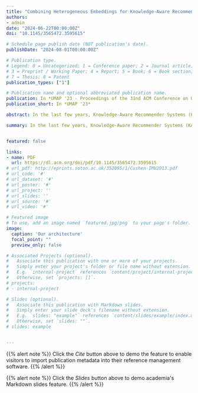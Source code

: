 ```yaml
---
title: "Combining Heterogeneous Embeddings for Knowledge-Aware Recommendation Models"
authors:
- admin
date: "2024-06-22T00:00:00Z"
doi: "10.1145/3565472.3595615"

# Schedule page publish date (NOT publication's date).
publishDate: "2024-08-01T00:00:00Z"

# Publication type.
# Legend: 0 = Uncategorized; 1 = Conference paper; 2 = Journal article;
# 3 = Preprint / Working Paper; 4 = Report; 5 = Book; 6 = Book section;
# 7 = Thesis; 8 = Patent
publication_types: ["1"]

# Publication name and optional abbreviated publication name.
publication: In *UMAP '23 - Proceedings of the 31nd ACM Conference on User Modeling, Adaptation and Personalization*
publication_short: In *UMAP '23*

abstract: In the last few years, Knowledge-Aware Recommender Systems (KARSs) got an increasing interest in the community thanks to their ability at encoding diverse and heterogeneous data sources, both structured (such as knowledge graphs) and unstructured (such as plain text). Indeed, as shown by several shreds of evidence, thanks to the combination of such information, KARSs are able to provide competitive performances in several scenarios. In particular, state-of-the-art KARSs leverage the current wave of deep learning and are able to process and exploit large corpora of information that provide complementary and useful characteristics of the items, including knowledge graphs, descriptive properties, reviews, text, and multimedia content. The objective of my Ph.D. is to investigate methods to design and develop knowledge-aware recommendation models based on the merging of heterogeneous embeddings. Based on the combination of diverse information sources, I plan to develop novel models able to provide accurate, fair, and explainable recommendations.

summary: In the last few years, Knowledge-Aware Recommender Systems (KARSs) got an increasing interest in the community thanks to their ability at encoding diverse and heterogeneous data sources, both structured (such as knowledge graphs) and unstructured (such as plain text). Indeed, as shown by several shreds of evidence, thanks to the combination of such information, KARSs are able to provide competitive performances in several scenarios. In particular, state-of-the-art KARSs leverage the current wave of deep learning and are able to process and exploit large corpora of information that provide complementary and useful characteristics of the items, including knowledge graphs, descriptive properties, reviews, text, and multimedia content. The objective of my Ph.D. is to investigate methods to design and develop knowledge-aware recommendation models based on the merging of heterogeneous embeddings. Based on the combination of diverse information sources, I plan to develop novel models able to provide accurate, fair, and explainable recommendations.


featured: false

links:
- name: PDF
  url: https://dl.acm.org/doi/pdf/10.1145/3565472.3595615
# url_pdf: http://eprints.soton.ac.uk/352095/1/Cushen-IMV2013.pdf
# url_code: '#'
# url_dataset: '#'
# url_poster: '#'
# url_project: ''
# url_slides: ''
# url_source: '#'
# url_video: '#'

# Featured image
# To use, add an image named `featured.jpg/png` to your page's folder. 
image:
  caption: 'Our architecture'
  focal_point: ""
  preview_only: false

# Associated Projects (optional).
#   Associate this publication with one or more of your projects.
#   Simply enter your project's folder or file name without extension.
#   E.g. `internal-project` references `content/project/internal-project/index.md`.
#   Otherwise, set `projects: []`.
# projects:
# - internal-project

# Slides (optional).
#   Associate this publication with Markdown slides.
#   Simply enter your slide deck's filename without extension.
#   E.g. `slides: "example"` references `content/slides/example/index.md`.
#   Otherwise, set `slides: ""`.
# slides: example


---
```







{{% alert note %}}
Click the *Cite* button above to demo the feature to enable visitors to import publication metadata into their reference management software.
{{% /alert %}}

{{% alert note %}}
Click the *Slides* button above to demo academia's Markdown slides feature.
{{% /alert %}}